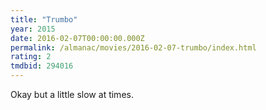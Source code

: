 ```yaml
---
title: "Trumbo"
year: 2015
date: 2016-02-07T00:00:00.000Z
permalink: /almanac/movies/2016-02-07-trumbo/index.html
rating: 2
tmdbid: 294016
---
```


Okay but a little slow at times.